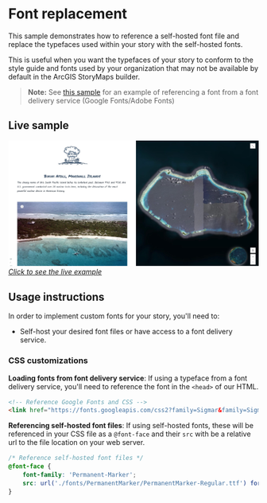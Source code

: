 # Font replacement

This sample demonstrates how to reference a self-hosted font file and replace the typefaces used within your story with the self-hosted fonts.

This is useful when you want the typefaces of your story to conform to the style guide and fonts used by your organization that may not be available by default in the ArcGIS StoryMaps builder.

>**Note:** See [this sample](/splash-page/README.md#css-customizations) for an example of referencing a font from a font delivery service (Google Fonts/Adobe Fonts)

## Live sample

[![Splash screen example](/font-replacement/assets/sample_custom_font.jpg "Splash screen example")](https://storymaps.esri.com/stories/storymaps-script-embed-examples/font-replacement/)*[Click to see the live example](https://storymaps.esri.com/stories/storymaps-script-embed-examples/font-replacement/)*

## Usage instructions

In order to implement custom fonts for your story, you'll need to:
- Self-host your desired font files or have access to a font delivery service.

### CSS customizations

**Loading fonts from font delivery service**: If using a typeface from a font delivery service, you'll need to reference the font in the `<head>` of our HTML.
```html
<!-- Reference Google Fonts and CSS -->
<link href="https://fonts.googleapis.com/css2?family=Sigmar&family=Sigmar+One&display=swap" rel="stylesheet">
```

**Referencing self-hosted font files**: If using self-hosted fonts, these will be referenced in your CSS file as a `@font-face` and their `src` with be a relative url to the file location on your web server.
```css
/* Reference self-hosted font files */
@font-face {
    font-family: 'Permanent-Marker';
    src: url('./fonts/PermanentMarker/PermanentMarker-Regular.ttf') format('truetype');
}
```